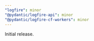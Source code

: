 ```yaml
---
"logfire": minor
"@pydantic/logfire-api": minor
"@pydantic/logfire-cf-workers": minor
---
```


Initial release.
